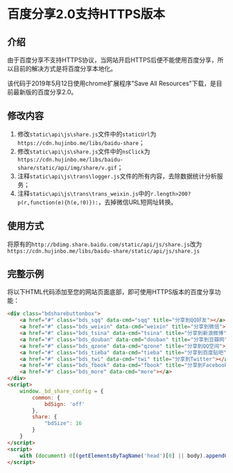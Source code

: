 # 百度分享2.0支持HTTPS版本

## 介绍

由于百度分享不支持HTTPS协议，当网站开启HTTPS后便不能使用百度分享，所以目前的解决方式是将百度分享本地化。  

该代码于2019年5月12日使用chrome扩展程序"Save All Resources"下载，是目前最新版的百度分享2.0。  

## 修改内容

1. 修改`static\api\js\share.js`文件中的`staticUrl`为`https://cdn.hujinbo.me/libs/baidu-share`；
2. 修改`static\api\js\share.js`文件中的`nsClick`为`https://cdn.hujinbo.me/libs/baidu-share/static/api/img/share/v.gif`；
3. 注释`static\api\js\trans\logger.js`文件的所有内容，去除数据统计分析服务；
4. 注释`static\api\js\trans\trans_weixin.js`中的`r.length>200?p(r,function(e){h(e,!0)}):`，去掉微信URL短网址转换。

## 使用方式

将原有的`http://bdimg.share.baidu.com/static/api/js/share.js`改为`https://cdn.hujinbo.me/libs/baidu-share/static/api/js/share.js`

## 完整示例

将以下HTML代码添加至您的网站页面底部，即可使用HTTPS版本的百度分享功能：

```html
<div class="bdsharebuttonbox">
    <a href="#" class="bds_sqq" data-cmd="sqq" title="分享到QQ好友"></a>
    <a href="#" class="bds_weixin" data-cmd="weixin" title="分享到微信"></a>
    <a href="#" class="bds_tsina" data-cmd="tsina" title="分享到新浪微博"></a>
    <a href="#" class="bds_douban" data-cmd="douban" title="分享到豆瓣网"></a>
    <a href="#" class="bds_qzone" data-cmd="qzone" title="分享到QQ空间"></a>
    <a href="#" class="bds_tieba" data-cmd="tieba" title="分享到百度贴吧"></a>
    <a href="#" class="bds_twi" data-cmd="twi" title="分享到Twitter"></a>
    <a href="#" class="bds_fbook" data-cmd="fbook" title="分享到Facebook"></a>
    <a href="#" class="bds_more" data-cmd="more"></a>
</div>
<script>
    window._bd_share_config = {
        common: {
            bdSign: 'off'
        },
        share: {
            "bdSize": 16
        }
    }
</script>
<script>
    with (document) 0[(getElementsByTagName('head')[0] || body).appendChild(createElement('script')).src = 'https://cdn.hujinbo.me/libs/baidu-share/static/api/js/share.js?cdnversion=' + ~(-new Date() / 36e5)];
</script>
```